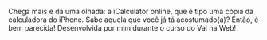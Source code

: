 Chega mais e dá uma olhada: a iCalculator online, que é tipo uma cópia da calculadora do iPhone. Sabe aquela que você já tá acostumado(a)? Então, é bem parecida! Desenvolvida por mim durante o curso do Vai na Web!
